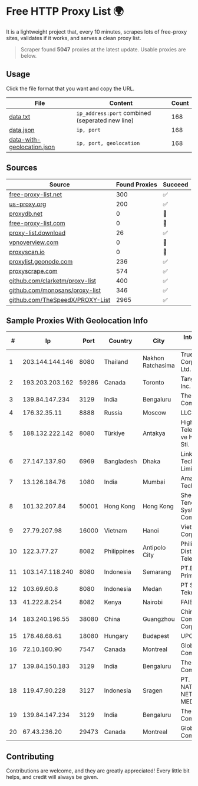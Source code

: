 
# Free HTTP Proxy List 🌍

It is a lightweight project that, every 10 minutes, scrapes lots of free-proxy sites, validates if it works, and serves a clean proxy list.


> Scraper found **5047** proxies at the latest update. Usable proxies are below.

## Usage

Click the file format that you want and copy the URL.


|File|Content|Count|
|----|-------|-----|
|[data.txt](https://raw.githubusercontent.com/themiralay/Proxy-List-World/master/data.txt)|`ip_address:port` combined (seperated new line)|168|
|[data.json](https://raw.githubusercontent.com/themiralay/Proxy-List-World/master/data.json)|`ip, port`|168|
|[data-with-geolocation.json](https://raw.githubusercontent.com/themiralay/Proxy-List-World/master/data-with-geolocation.json)|`ip, port, geolocation`|168|

## Sources

|Source|Found Proxies|Succeed|
|------|-------------|-------|
|[free-proxy-list.net](https://free-proxy-list.net)|300|✅|
|[us-proxy.org](https://www.us-proxy.org)|200|✅|
|[proxydb.net](http://proxydb.net)|0|🚫|
|[free-proxy-list.com](https://free-proxy-list.com/?page=&port=&type%5B%5D=http&type%5B%5D=https&up_time=0&search=Search)|0|🚫|
|[proxy-list.download](https://www.proxy-list.download/HTTP)|26|✅|
|[vpnoverview.com](https://vpnoverview.com/privacy/anonymous-browsing/free-proxy-servers)|0|🚫|
|[proxyscan.io](https://www.proxyscan.io)|0|🚫|
|[proxylist.geonode.com](https://proxylist.geonode.com/api/proxy-list?limit=300&page=1&sort_by=lastChecked&sort_type=desc&protocols=http,https)|236|✅|
|[proxyscrape.com](https://api.proxyscrape.com/v2/?request=displayproxies&protocol=http&timeout=10000&country=all&ssl=all&anonymity=all)|574|✅|
|[github.com/clarketm/proxy-list](https://raw.githubusercontent.com/clarketm/proxy-list/master/proxy-list-raw.txt)|400|✅|
|[github.com/monosans/proxy-list](https://raw.githubusercontent.com/monosans/proxy-list/main/proxies/http.txt)|346|✅|
|[github.com/TheSpeedX/PROXY-List](https://raw.githubusercontent.com/TheSpeedX/PROXY-List/master/http.txt)|2965|✅|


## Sample Proxies With Geolocation Info

|#|Ip|Port|Country|City|Internet Service Provider|
|-|--|----|-------|----|-------------------------|
|1|203.144.144.146|8080|Thailand|Nakhon Ratchasima|True Internet Corporation CO. Ltd.|
|2|193.203.203.162|59286|Canada|Toronto|Tangram Canada Inc.|
|3|139.84.147.234|3129|India|Bengaluru|The Constant Company, LLC|
|4|176.32.35.11|8888|Russia|Moscow|LLC Baxet|
|5|188.132.222.142|8080|Türkiye|Antakya|High Speed Telekomunikasyon ve Hab. Hiz. Ltd. Sti.|
|6|27.147.137.90|6969|Bangladesh|Dhaka|Link3 Technologies Limited|
|7|13.126.184.76|1080|India|Mumbai|Amazon Technologies Inc|
|8|101.32.207.84|50001|Hong Kong|Hong Kong|Shenzhen Tencent Computer Systems Company Limited|
|9|27.79.207.98|16000|Vietnam|Hanoi|Viettel Corporation|
|10|122.3.77.27|8082|Philippines|Antipolo City|Philippine Long Distance Telephone Co.|
|11|103.147.118.240|8080|Indonesia|Semarang|PT.Bestcamp Prima Data|
|12|103.69.60.8|8080|Indonesia|Medan|PT Sukha Karya Teknologi|
|13|41.222.8.254|8082|Kenya|Nairobi|FAIBA|
|14|183.240.196.55|38080|China|Guangzhou|China Mobile Communications Corporation|
|15|178.48.68.61|18080|Hungary|Budapest|UPC|
|16|72.10.160.90|7547|Canada|Montreal|GloboTech Communications|
|17|139.84.150.183|3129|India|Bengaluru|The Constant Company, LLC|
|18|119.47.90.228|3127|Indonesia|Sragen|PT. JAWA POS NATIONAL NETWORK MEDIALINK|
|19|139.84.147.234|3129|India|Bengaluru|The Constant Company, LLC|
|20|67.43.236.20|29473|Canada|Montreal|GloboTech Communications|



## Contributing

Contributions are welcome, and they are greatly appreciated! Every
little bit helps, and credit will always be given.

